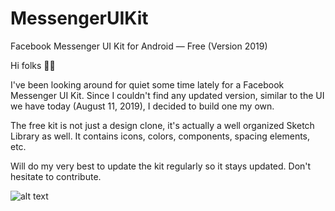 # MessengerUIKit
Facebook Messenger UI Kit for Android — Free (Version 2019)

Hi folks 👋🏻

I've been looking around for quiet some time lately for a Facebook Messenger UI Kit. Since I couldn't find any updated version, similar to the UI we have today (August 11, 2019), I decided to build one my own. 

The free kit is not just a design clone, it's actually a well organized Sketch Library as well. It contains icons, colors, components, spacing elements, etc. 

Will do my very best to update the kit regularly so it stays updated. Don't hesitate to contribute.

![alt text](https://dribbble.s3.amazonaws.com/users/921339/screenshots/6971380/artboard_copy.jpg?1565537911340 "Facebook Messenger UI Kit for Android — Free (Version 2019)")
